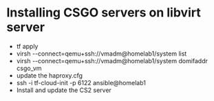 # Installing CSGO servers on libvirt server

* tf apply
* virsh --connect=qemu+ssh://vmadm@homelab1/system list
* virsh --connect=qemu+ssh://vmadm@homelab1/system domifaddr csgo_vm
* update the haproxy.cfg
* ssh -i tf-cloud-init -p 6122 ansible@homelab1
* Install and update the CS2 server
